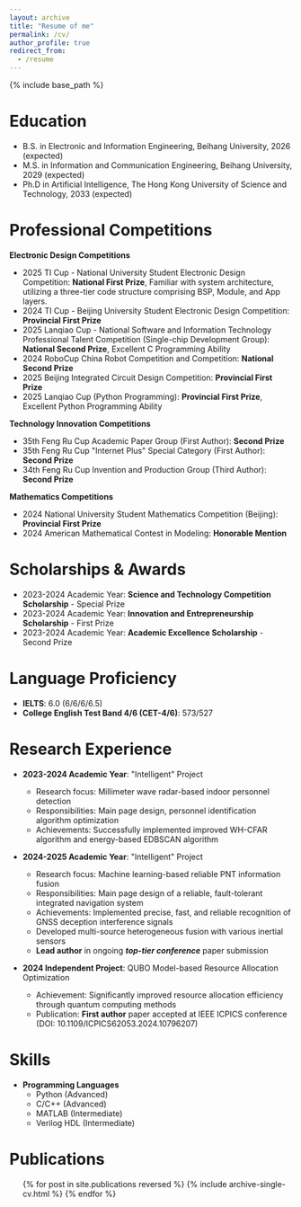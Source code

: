 ```yaml
---
layout: archive
title: "Resume of me"
permalink: /cv/
author_profile: true
redirect_from:
  - /resume
---
```


{% include base_path %}

Education
======
* B.S. in Electronic and Information Engineering, Beihang University, 2026 (expected)
* M.S. in Information and Communication Engineering, Beihang University, 2029 (expected)
* Ph.D in Artificial Intelligence, The Hong Kong University of Science and Technology, 2033 (expected)

Professional Competitions
======

**Electronic Design Competitions**
* 2025 TI Cup - National University Student Electronic Design Competition: **National First Prize**, Familiar with system architecture, utilizing a three-tier code structure comprising BSP, Module, and App layers.
* 2024 TI Cup - Beijing University Student Electronic Design Competition: **Provincial First Prize**
* 2025 Lanqiao Cup - National Software and Information Technology Professional Talent Competition (Single-chip Development Group): **National Second Prize**, Excellent C Programming Ability
* 2024 RoboCup China Robot Competition and Competition: **National Second Prize**
* 2025 Beijing Integrated Circuit Design Competition: **Provincial First Prize**
* 2025 Lanqiao Cup (Python Programming): **Provincial First Prize**, Excellent Python Programming Ability

**Technology Innovation Competitions**
* 35th Feng Ru Cup Academic Paper Group (First Author): **Second Prize**
* 35th Feng Ru Cup "Internet Plus" Special Category (First Author): **Second Prize**
* 34th Feng Ru Cup Invention and Production Group (Third Author): **Second Prize**

**Mathematics Competitions**
* 2024 National University Student Mathematics Competition (Beijing): **Provincial First Prize**
* 2024 American Mathematical Contest in Modeling: **Honorable Mention**
  
Scholarships & Awards
======
* 2023-2024 Academic Year: **Science and Technology Competition Scholarship** - Special Prize
* 2023-2024 Academic Year: **Innovation and Entrepreneurship Scholarship** - First Prize
* 2023-2024 Academic Year: **Academic Excellence Scholarship** - Second Prize

Language Proficiency
======
* **IELTS**: 6.0 (6/6/6/6.5)
* **College English Test Band 4/6 (CET-4/6)**: 573/527

Research Experience
======
* **2023-2024 Academic Year**: "Intelligent" Project
  * Research focus: Millimeter wave radar-based indoor personnel detection
  * Responsibilities: Main page design, personnel identification algorithm optimization
  * Achievements: Successfully implemented improved WH-CFAR algorithm and energy-based EDBSCAN algorithm

* **2024-2025 Academic Year**: "Intelligent" Project  
  * Research focus: Machine learning-based reliable PNT information fusion
  * Responsibilities: Main page design of a reliable, fault-tolerant integrated navigation system
  * Achievements: Implemented precise, fast, and reliable recognition of GNSS deception interference signals
  * Developed multi-source heterogeneous fusion with various inertial sensors
  * **Lead author** in ongoing ***top-tier conference*** paper submission

* **2024 Independent Project**: QUBO Model-based Resource Allocation Optimization
  * Achievement: Significantly improved resource allocation efficiency through quantum computing methods
  * Publication: **First author** paper accepted at IEEE ICPICS conference (DOI: 10.1109/ICPICS62053.2024.10796207)

Skills
======
* **Programming Languages**
  * Python (Advanced)
  * C/C++ (Advanced) 
  * MATLAB (Intermediate)
  * Verilog HDL (Intermediate)



Publications
======
  <ul>{% for post in site.publications reversed %}
    {% include archive-single-cv.html %}
  {% endfor %}</ul>
  
